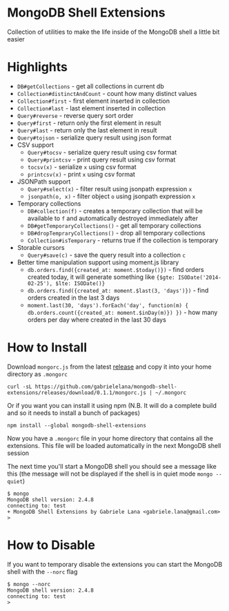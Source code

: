 # MongoDB Shell Extensions
Collection of utilities to make the life inside of the MongoDB shell a little bit easier

# Highlights
* `DB#getCollections` - get all collections in current db
* `Collection#distinctAndCount` - count how many distinct values
* `Collection#first` - first element inserted in collection
* `Collection#last` - last element inserted in collection
* `Query#reverse` - reverse query sort order
* `Query#first` - return only the first element in result
* `Query#last` - return only the last element in result
* `Query#tojson` - serialize query result using json format
* CSV support
  * `Query#tocsv` - serialize query result using csv format
  * `Query#printcsv` - print query result using csv format
  * `tocsv(x)` - serialize `x` using csv format
  * `printcsv(x)` - print `x` using csv format
* JSONPath support
  * `Query#select(x)` - filter result using jsonpath expression `x`
  * `jsonpath(o, x)` - filter object `o` using jsonpath expression `x`
* Temporary collections
  * `DB#collection(f)` - creates a temporary collection that will be available to `f` and automatically destroyed immediately after
  * `DB#getTemporaryCollections()` - get all temporary collections
  * `DB#dropTempraryCollections()` - drop all temporary collections
  * `Collection#isTemporary` - returns true if the collection is temporary
* Storable cursors
  * `Query#save(c)` - save the query result into a collection `c`
* Better time manipulation support using moment.js library
  * `db.orders.find({created_at: moment.$today()})` - find orders created today, it will generate something like `{$gte: ISODate('2014-02-25'), $lte: ISODate()}`
  * `db.orders.find({created_at: moment.$last(3, 'days')})` - find orders created in the last 3 days
  * `moment.last(30, 'days').forEach('day', function(m) { db.orders.count({created_at: moment.$inDay(m)}) })` - how many orders per day where created in the last 30 days

# How to Install
Download `mongorc.js` from the latest [release](https://github.com/gabrielelana/mongodb-shell-extensions/releases/latest) and copy it into your home directory as `.mongorc`
```
curl -sL https://github.com/gabrielelana/mongodb-shell-extensions/releases/download/0.1.1/mongorc.js | ~/.mongorc
```
Or if you want you can install it using npm (N.B. It will do a complete build and so it needs to install a bunch of packages)
```
npm install --global mongodb-shell-extensions
```

Now you have a `.mongorc` file in your home directory that contains all the extensions. This file will be loaded automatically in the next MongoDB shell session

The next time you'll start a MongoDB shell you should see a message like this (the message will not be displayed if the shell is in quiet mode `mongo --quiet`)
```
$ mongo
MongoDB shell version: 2.4.8
connecting to: test
+ MongoDB Shell Extensions by Gabriele Lana <gabriele.lana@gmail.com>
>
```

# How to Disable
If you want to temporary disable the extensions you can start the MongoDB shell with the `--norc` flag
```
$ mongo --norc
MongoDB shell version: 2.4.8
connecting to: test
>
```
